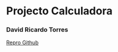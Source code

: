 # Projecto Calculadora
### David Ricardo Torres

[Repro Github](https://github.com/davidrica/informatorio_reactjs_calculadora)
